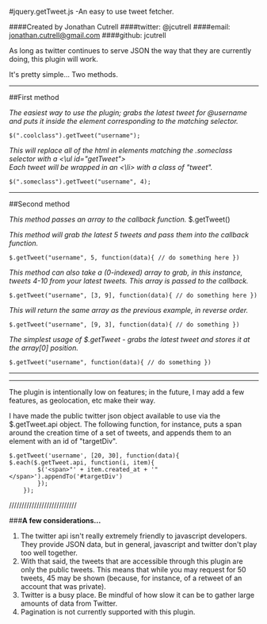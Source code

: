 
#jquery.getTweet.js -An easy to use tweet fetcher.

####Created by Jonathan Cutrell
####twitter: @jcutrell
####email: jonathan.cutrell@gmail.com
####github: jcutrell

As long as twitter continues to serve JSON the way that they are currently doing, this plugin will work.

It's pretty simple... Two methods.

_____________________________________________________________________________________
##First method

*The easiest way to use the plugin; grabs the latest tweet for @username and puts it inside the element corresponding to the matching selector.*

	$(".coolclass").getTweet("username");
		
*This will replace all of the html in elements matching the .someclass selector with a <\ul id="getTweet">*		
*Each tweet will be wrapped in an <\li> with a class of "tweet".*

	$(".someclass").getTweet("username", 4);

_____________________________________________________________________________________
##Second method

*This method passes an array to the callback function.*
	$.getTweet()


*This method will grab the latest 5 tweets and pass them into the callback function.*

	$.getTweet("username", 5, function(data){ // do something here })

		
*This method can also take a (0-indexed) array to grab, in this instance, tweets 4-10 from your latest tweets.*
*This array is passed to the callback.*		

	$.getTweet("username", [3, 9], function(data){ // do something here })


		
*This will return the same array as the previous example, in reverse order.*

	$.getTweet("username", [9, 3], function(data){ // do something })

		
*The simplest usage of $.getTweet - grabs the latest tweet and stores it at the array[0] position.*
		
	$.getTweet("username", function(data){ // do something })

		
_____________________________________________________________________________________

_____________________________________________________________________________________


The plugin is intentionally low on features; in the future, I may add a few features, as geolocation, etc make their way.

I have made the public twitter json object available to use via the $.getTweet.api object. The following function, for instance, puts a span around the creation time of a set of tweets, and appends them to an element with an id of "targetDiv".

	$.getTweet('username', [20, 30], function(data){ $.each($.getTweet.api, function(i, item){
			$('<span>"' + item.created_at + '"</span>').appendTo('#targetDiv')
			});
		});

///////////////////////////

###**A few considerations...**

1. The twitter api isn't really extremely friendly to javascript developers. They provide JSON data, but in general, javascript and twitter don't play too well together.
2. With that said, the tweets that are accessible through this plugin are only the public tweets. This means that while you may request for 50 tweets, 45 may be shown (because, for instance, of a retweet of an account that was private).
3. Twitter is a busy place. Be mindful of how slow it can be to gather large amounts of data from Twitter.
4. Pagination is not currently supported with this plugin.